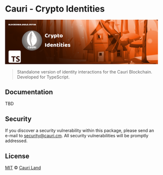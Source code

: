 # Cauri - Crypto Identities

<p align="center">
    <img src="https://raw.githubusercontent.com/cauriland/typescript-crypto-identities/main/banner.png" />
</p>

> Standalone version of identity interactions for the Cauri Blockchain. Developed for TypeScript.

## Documentation

TBD

## Security

If you discover a security vulnerability within this package, please send an e-mail to security@cauri.cm. All security vulnerabilities will be promptly addressed.

## License

[MIT](LICENSE) © [Cauri Land](https://cauri.cm)
